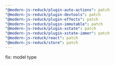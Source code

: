 ```yaml
---
"@modern-js-reduck/plugin-auto-actions": patch
"@modern-js-reduck/plugin-devtools": patch
"@modern-js-reduck/plugin-effects": patch
"@modern-js-reduck/plugin-immutable": patch
"@modern-js-reduck/plugin-xstate": patch
"@modern-js-reduck/plugin-xstate-immer": patch
"@modern-js-reduck/react": patch
"@modern-js-reduck/store": patch
---
```


fix: model type
